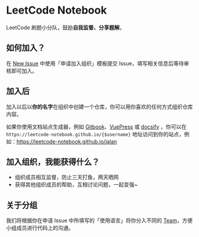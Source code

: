 # LeetCode Notebook

LeetCode 刷题小分队，鼓励**自我监督、分享题解**。

## 如何加入？

在 [New Issue](https://github.com/leetcode-notebook/leetcode-notebook.github.io/issues/new/choose) 中使用「申请加入组织」模板提交 Issue，填写相关信息后等待审核即可加入。

## 加入后

加入以后以**你的名字**在组织中创建一个仓库，你可以用你喜欢的任何方式组织仓库内容。

如果你使用文档站点生成器，例如 [Gitbook](https://www.gitbook.com/)、[VuePress](https://github.com/vuejs/vuepress) 或 [docsify](https://docsify.js.org/#/) ，你可以在 `https://leetcode-notebook.github.io/{$username}` 地址访问到你的站点，例如：https://leetcode-notebook.github.io/jalan

## 加入组织，我能获得什么？

- 组织成员相互监督，防止三天打鱼，两天晒网
- 获得其他组织成员的帮助，互相讨论问题，一起变强~

## 关于分组

我们将根据你在申请 Issue 中所填写的「使用语言」将你分入不同的 [Team](https://github.com/orgs/leetcode-notebook/teams)，方便小组成员进行代码上的沟通。